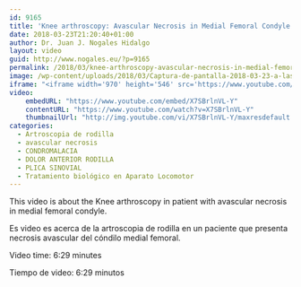 ```yaml
---
id: 9165
title: 'Knee arthroscopy: Avascular Necrosis in Medial Femoral Condyle'
date: 2018-03-23T21:20:40+01:00
author: Dr. Juan J. Nogales Hidalgo
layout: video
guid: http://www.nogales.eu/?p=9165
permalink: /2018/03/knee-arthroscopy-avascular-necrosis-in-medial-femoral-condyle/
image: /wp-content/uploads/2018/03/Captura-de-pantalla-2018-03-23-a-las-20.25.02.png
iframe: "<iframe width='970' height='546' src='https://www.youtube.com/embed/X7SBrlnVL-Y' frameborder='0' allowfullscreen></iframe>"
video:
    embedURL: "https://www.youtube.com/embed/X7SBrlnVL-Y"
    contentURL: "https://www.youtube.com/watch?v=X7SBrlnVL-Y"
    thumbnailUrl: "http://img.youtube.com/vi/X7SBrlnVL-Y/maxresdefault.jpg"
categories:
  - Artroscopia de rodilla
  - avascular necrosis
  - CONDROMALACIA
  - DOLOR ANTERIOR RODILLA
  - PLICA SINOVIAL
  - Tratamiento biológico en Aparato Locomotor
---
```

This video is about the Knee arthroscopy in patient with avascular necrosis in medial femoral condyle.

Es video es acerca de la artroscopia de rodilla en un paciente que presenta necrosis avascular del cóndilo medial femoral.


Video time: 6:29 minutes

Tiempo de video: 6:29 minutos